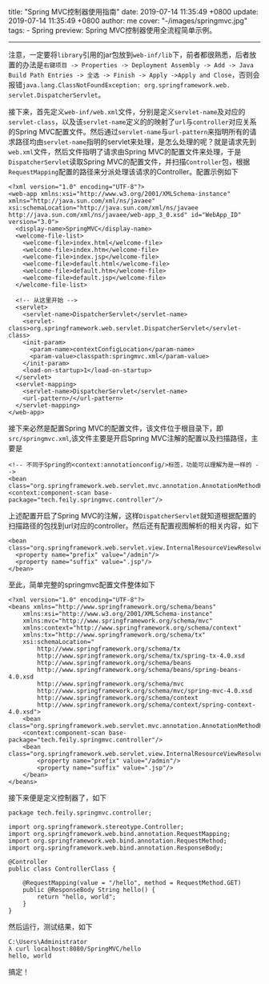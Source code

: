 title: "Spring MVC控制器使用指南"
date: 2019-07-14 11:35:49 +0800
update: 2019-07-14 11:35:49 +0800
author: me
cover: "-/images/springmvc.jpg"
tags:
    - Spring
preview: Spring MVC控制器使用全流程简单示例。

---

注意，一定要将`library`引用的jar包放到`web-inf/lib`下，前者都很熟悉，后者放置的办法是`右键项目 -> Properties -> Deployment Assembly -> Add -> Java Build Path Entries -> 全选 -> Finish -> Apply ->Apply and Close`，否则会报错`java.lang.ClassNotFoundException: org.springframework.web. servlet.DispatcherServlet`。

接下来，首先定义`web-inf/web.xml`文件，分别是定义`servlet-name`及对应的`servlet-class`，以及该`servlet-name`定义的的映射了`url`与`controller`对应关系的Spring MVC配置文件。然后通过`servlet-name`与`url-pattern`来指明所有的请求路径均由`servlet-name`指明的servlet来处理，是怎么处理的呢？就是请求先到`web.xml`文件，然后文件指明了请求由Spring MVC的配置文件来处理，于是`DispatcherServlet`读取Spring MVC的配置文件，并扫描`Controller`包，根据`RequestMapping`配置的路径来分派处理该请求的Controller。配置示例如下

```
<?xml version="1.0" encoding="UTF-8"?>
<web-app xmlns:xsi="http://www.w3.org/2001/XMLSchema-instance" xmlns="http://java.sun.com/xml/ns/javaee" xsi:schemaLocation="http://java.sun.com/xml/ns/javaee http://java.sun.com/xml/ns/javaee/web-app_3_0.xsd" id="WebApp_ID" version="3.0">
  <display-name>SpringMVC</display-name>
  <welcome-file-list>
    <welcome-file>index.html</welcome-file>
    <welcome-file>index.htm</welcome-file>
    <welcome-file>index.jsp</welcome-file>
    <welcome-file>default.html</welcome-file>
    <welcome-file>default.htm</welcome-file>
    <welcome-file>default.jsp</welcome-file>
  </welcome-file-list>
  
  <!-- 从这里开始 -->
  <servlet>
    <servlet-name>DispatcherServlet</servlet-name>
    <servlet-class>org.springframework.web.servlet.DispatcherServlet</servlet-class>
    <init-param>
      <param-name>contextConfigLocation</param-name>
      <param-value>classpath:springmvc.xml</param-value>
    </init-param>
    <load-on-startup>1</load-on-startup>
  </servlet>
  <servlet-mapping>
    <servlet-name>DispatcherServlet</servlet-name>
    <url-pattern>/</url-pattern>
  </servlet-mapping>
</web-app>
```

接下来必然是配置Spring MVC的配置文件，该文件位于根目录下，即`src/springmvc.xml`,该文件主要是开启Spring MVC注解的配置以及扫描路径，主要是

```
<!-- 不同于Spring的<context:annotationconfig/>标签，功能可以理解为是一样的 -->
<bean class="org.springframework.web.servlet.mvc.annotation.AnnotationMethodHandlerAdapter"/>
<context:component-scan base-package="tech.feily.springmvc.controller"/>
```

上述配置开启了Spring MVC的注解，这样`DispatcherServlet`就知道根据配置的扫描路径的包找到url对应的controller。然后还有配置视图解析的相关内容，如下

```
<bean class="org.springframework.web.servlet.view.InternalResourceViewResolver">
  <property name="prefix" value="/admin"/>
  <property name="suffix" value=".jsp"/>
</bean>
```

至此，简单完整的springmvc配置文件整体如下

```
<?xml version="1.0" encoding="UTF-8"?>
<beans xmlns="http://www.springframework.org/schema/beans"
    xmlns:xsi="http://www.w3.org/2001/XMLSchema-instance"
    xmlns:mvc="http://www.springframework.org/schema/mvc"
    xmlns:context="http://www.springframework.org/schema/context"
    xmlns:tx="http://www.springframework.org/schema/tx"
    xsi:schemaLocation="
        http://www.springframework.org/schema/tx
        http://www.springframework.org/schema/tx/spring-tx-4.0.xsd
        http://www.springframework.org/schema/beans
        http://www.springframework.org/schema/beans/spring-beans-4.0.xsd
        http://www.springframework.org/schema/mvc
        http://www.springframework.org/schema/mvc/spring-mvc-4.0.xsd     
        http://www.springframework.org/schema/context
        http://www.springframework.org/schema/context/spring-context-4.0.xsd">
    <bean class="org.springframework.web.servlet.mvc.annotation.AnnotationMethodHandlerAdapter"/>
    <context:component-scan base-package="tech.feily.springmvc.controller"/>
    <bean class="org.springframework.web.servlet.view.InternalResourceViewResolver">
        <property name="prefix" value="/admin"/>
        <property name="suffix" value=".jsp"/>
    </bean>
</beans>
```

接下来便是定义控制器了，如下

```
package tech.feily.springmvc.controller;

import org.springframework.stereotype.Controller;
import org.springframework.web.bind.annotation.RequestMapping;
import org.springframework.web.bind.annotation.RequestMethod;
import org.springframework.web.bind.annotation.ResponseBody;

@Controller
public class ControllerClass {

	@RequestMapping(value = "/hello", method = RequestMethod.GET)
	public @ResponseBody String hello() {
		return "hello, world";
	}
}
```

然后运行，测试结果，如下

```
C:\Users\Administrator
λ curl localhost:8080/SpringMVC/hello
hello, world
```

搞定！